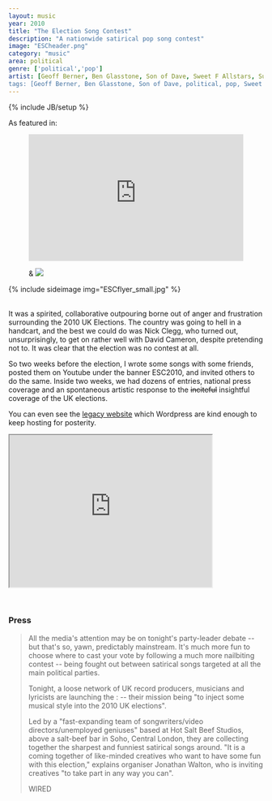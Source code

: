 ```yaml
---
layout: music
year: 2010
title: "The Election Song Contest"
description: "A nationwide satirical pop song contest"
image: "ESCheader.png"
category: "music"
area: political
genre: ['political','pop']
artist: [Geoff Berner, Ben Glasstone, Son of Dave, Sweet F Allstars, Sunnie Dae, Trotsky's Talking Blues Band, the Southpaw]
tags: [Geoff Berner, Ben Glasstone, Son of Dave, political, pop, Sweet F Allstars, Sunnie Dae, Trotsky's Talking Blues Band, the Southpaw, satire]
---
```

{% include JB/setup %}

<subtitle>As featured in:</subtitle>	

<figure class='fullwidth'>
	
<iframe width="100%" height="250" scrolling="no" frameborder="no" src="https://w.soundcloud.com/player/?url=https%3A//api.soundcloud.com/tracks/228893268&amp;auto_play=false&amp;hide_related=false&amp;show_comments=true&amp;show_user=true&amp;show_reposts=false&amp;visual=true"></iframe>

<subtitle>&</subtitle>
<a href="http://www.wired.co.uk/news/archive/2010-04/22/the-election-song-contest-where-politics-get-musical"  ><img src="https://upload.wikimedia.org/wikipedia/commons/thumb/9/95/Wired_logo.svg/1280px-Wired_logo.svg.png" /> </a> 
</figure>

{% include sideimage img="ESCflyer_small.jpg" %}

<br>
It was a spirited, collaborative outpouring borne out of anger and frustration surrounding the 2010 UK Elections. The country was going to hell in a handcart, and the best we could do was Nick Clegg, who turned out, unsurprisingly, to get on rather well with David Cameron, despite pretending not to. It was clear that the election was no contest at all.

So two weeks before the election, I wrote some songs with some friends, posted them on Youtube under the banner ESC2010, and invited others to do the same. Inside two weeks, we had dozens of entries, national press coverage and an spontaneous artistic response to the <strike>inciteful</strike> insightful coverage of the UK elections.

You can even see the <a href="https://electionsongcontest.wordpress.com/">legacy website</a> which Wordpress are kind enough to keep hosting for posterity.

<div class="clear">
	<p class="videoWrapper"><iframe src="http://www.youtube.com/embed/?listType=playlist&list=PLPJ56FSR6VBEwD2mLqMKI-8bTt7J8uORP&showinfo=1" width="400" height="300"></iframe></p>  
</div>

<br>
<div class="clear">
<h3>Press</h3>
<blockquote>
<p>All the media's attention may be on tonight's party-leader debate -- but that's so, yawn, predictably mainstream. It's much more fun to choose where to cast your vote by following a much more nailbiting contest -- being fought out between satirical songs targeted at all the main political parties.

Tonight, a loose network of UK record producers, musicians and lyricists are launching the  : -- their mission being "to inject some musical style into the 2010 UK elections".

Led by a "fast-expanding team of songwriters/video directors/unemployed geniuses" based at Hot Salt Beef Studios, above a salt-beef bar in Soho, Central London, they are collecting together the sharpest and funniest satirical songs around. "It is a coming together of like-minded creatives who want to have some fun with this election," explains organiser Jonathan Walton, who is inviting creatives "to take part in any way you can".</p>
<footer>WIRED</footer>
</blockquote>
</div>








